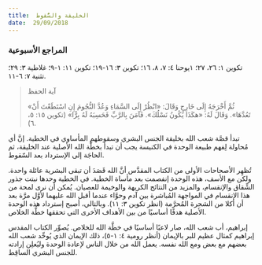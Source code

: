 ```yaml
---
title:  الخليقة والسُّقوط
date:  29/09/2018
---
```


### المراجع الأسبوعية
 تكوين ١: ٢٦، ٢٧؛ ١يوحنا ٤: ٧، ٨، ١٦؛ تكوين ٣: ١٦-١٩؛ تكوين ١١: ١-٩؛ غلاطية ٣: ٢٩؛ تثنية ٧: ٦-١١.

> <p>آية الحفظ</p>
> «ثُمَّ أَخْرَجَهُ إِلَى خَارِجٍ وَقَالَ: «انْظُرْ إِلَى السَّمَاءِ وَعُدَّ النُّجُومَ إِنِ اسْتَطَعْتَ أَنْ تَعُدَّهَا». وَقَالَ لَهُ: «هكَذَا يَكُونُ نَسْلُكَ». فَآمَنَ بِالرَّبِّ فَحَسِبَهُ لَهُ بِرًّا» (تكوين ١٥: ٥، ٦).

تبدأ قصَّة شعب الله بخليقة الجنس البشري وسقوطهم المأساوي في الخطية. إنَّ أي مُحاولة لِفهم طبيعة الوحدة في الكنيسة يجب أن تبدأ بخطَّة الله الأصلية عند الخليقة، ثم الحاجَة إلى الإسترداد بعد السّقوط.

تُظهِر الأصحاحات الأولى من الكتاب المقدَّس أنَّ الله قَصَدَ أن تبقى البشرية عائلة واحدة. ولكن مع الأسف، هذه الوحدة إنفصمت بعد مأساة الخطية. في الخطية وحدها نبتت جذور الشِّقاق والإنقسام، والمزيد من النتائج الكريهة والوخيمة للعصيان. يُمكن أن نرى لمحة من هذا الإنقسام في المواجهة المُباشرة بين آدم وحوَّاء عندما أقبل الله عليهما لأوَّل مرَّة بعد أن أكلا من الشجرة المُحرَّمة (انظر تكوين ٣: ١١). وبالتالي، أصبح إسترداد هذه الوحدة الأصلية هدفًا أساسيًا من بين الأهداف الأخرى التي تحققها خطَّة الخلاص.

إبراهيم، أب شعب الله، صار لاعبًا أساسيًا في خطَّة الله للخلاص. يُصوِّر الكتاب المقدس إبراهيم كمثال عظيم للبر بالإيمان (أنظر رومية ٤: ١-٥)، ذلك الإيمان الذي يُوحِّد شعب الله بعضهم مع بعض ومع الله نفسه. يعمل الله من خلال الناس لإعادة الوحدة وليُعلِن إرادته للجنس البشري الساقِط.